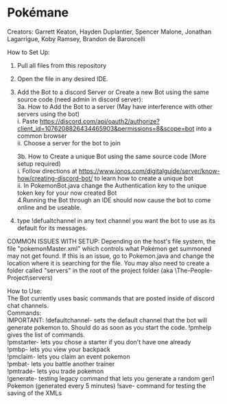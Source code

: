 # Pokémane
Creators: Garrett Keaton, Hayden Duplantier, Spencer Malone, Jonathan Lagarrigue, Koby Ramsey, Brandon de Baroncelli  

How to Set Up:  
  1. Pull all files from this repository  
  2. Open the file in any desired IDE.  
  3. Add the Bot to a discord Server or Create a new Bot using the same source code (need admin in discord server):  
        3a. How to Add the Bot to a server (May have interference with other servers using the bot)  
              i. Paste https://discord.com/api/oauth2/authorize?client_id=1076208826434465903&permissions=8&scope=bot into a common browser  
              ii. Choose a server for the bot to join  
              
        3b. How to Create a unique Bot using the same source code (More setup required)  
              i. Follow directions at https://www.ionos.com/digitalguide/server/know-how/creating-discord-bot/ to learn how to create a unique bot  
              ii. In PokemonBot.java change the Authentication key to the unique token key for your now created Bot  
  4.Running the Bot through an IDE should now cause the bot to come online and be useable.
  5. type !defualtchannel in any text channel you want the bot to use as its default for its messages.
  
  
COMMON ISSUES WITH SETUP: Depending on the host's file system, the file "pokemonMaster.xml" which controls what Pokémon get summoned
                          may not get found. If this is an issue, go to Pokemon.java and change the location where it is searching for the file.
                          You may also need to create a folder called "servers" in the root of the project folder (aka \The-People-Project\servers)
                           
How to Use:  
        The Bot currently uses basic commands that are posted inside of discord chat channels.  
                    Commands:  
                        IMPORTANT:
                        !defaultchannel- sets the default channel that the bot will generate pokemon to. Should do as soon as you start the code.
                        !pmhelp gives the list of commands.  
                        !pmstarter- lets you chose a starter if you don't have one already  
                        !pmbp- lets you view your backpack  
                        !pmclaim- lets you claim an event pokemon  
                        !pmbat- lets you battle another trainer  
                        !pmtrade- lets you trade pokemon   
                        !generate- testing legacy command that lets you generate a random gen1 Pokemon (generated every 5 minutes)
                        !save- command for testing the saving of the XMLs 
                        

